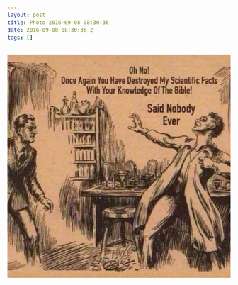 ```yaml
---
layout: post
title: Photo 2016-09-08 08:30:36
date: 2016-09-08 08:30:36 Z
tags: []
---
```

![](/media/2016/09/150113942717.jpg)
